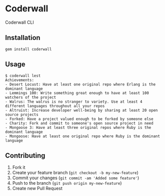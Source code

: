 # Coderwall

Coderwall CLI

## Installation

```
gem install coderwall
```

## Usage

```
$ coderwall lest
Achievements:
- Desert Locust: Have at least one original repo where Erlang is the dominant language
- Lemmings 100: Write something great enough to have at least 100 watchers of the project
- Walrus: The walrus is no stranger to variety. Use at least 4 different languages throughout all your repos
- Altruist: Increase developer well-being by sharing at least 20 open source projects
- Forked: Have a project valued enough to be forked by someone else
- Charity: Fork and commit to someone's open source project in need
- Mongoose 3: Have at least three original repos where Ruby is the dominant language
- Mongoose: Have at least one original repo where Ruby is the dominant language
```

## Contributing

1. Fork it
2. Create your feature branch (`git checkout -b my-new-feature`)
3. Commit your changes (`git commit -am 'Added some feature'`)
4. Push to the branch (`git push origin my-new-feature`)
5. Create new Pull Request
